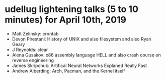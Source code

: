 # udellug lightening talks (5 to 10 minutes) for April 10th, 2019

- Matt Zelinsky: crontab
- Devon Pirestani: History of UNIX and also filesystem and also Ryan Geary
- J Reynolds: clear
- Alena Gusakov: x86 assembly language HELL and also crash course on reverse engineering
- James Skripchuk: Artifical Neural Networks Explaned Really Fast
- Andrew Alberding: Arch, Pacman, and the Kernel itself
